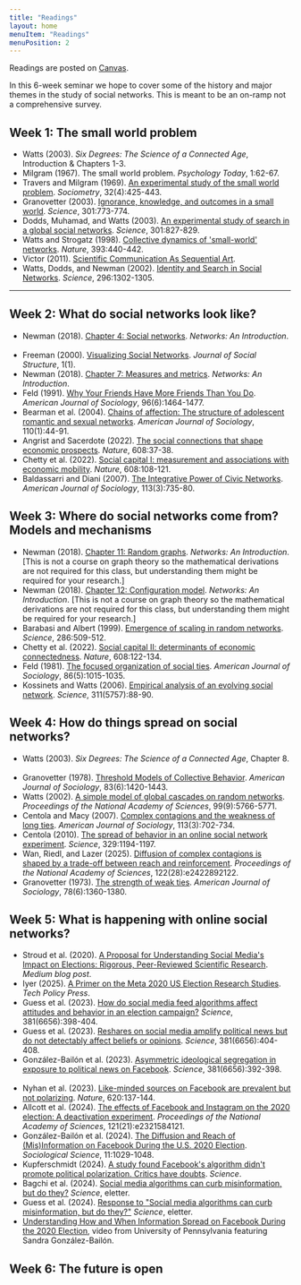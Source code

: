 ```yaml
---
title: "Readings"
layout: home
menuItem: "Readings"
menuPosition: 2
---
```


Readings are posted on <a href="https://princeton.instructure.com/courses/19966">Canvas</a>.

In this 6-week seminar we hope to cover some of the history and major themes in the study of social networks. This is meant to be an on-ramp not a comprehensive survey.

## Week 1: The small world problem

- Watts (2003). _Six Degrees: The Science of a Connected Age_, Introduction & Chapters 1-3. <img src="https://msalganik.github.io/soc548_f2025/images/closed.png" style="display: inline; height: 14px;" />
- Milgram (1967). The small world problem. _Psychology Today_, 1:62-67. <img src="https://msalganik.github.io/soc548_f2025/images/closed.png" style="display: inline; height: 14px;" />
- Travers and Milgram (1969). [An experimental study of the small world problem](http://www.jstor.org/stable/2786545). _Sociometry_, 32(4):425-443. <img src="https://msalganik.github.io/soc548_f2025/images/closed.png" style="display: inline; height: 14px;" />
- Granovetter (2003). [Ignorance, knowledge, and outcomes in a small world](https://dx.doi.org/10.1126/science.1088508). _Science_, 301:773-774. <img src="https://msalganik.github.io/soc548_f2025/images/closed.png" style="display: inline; height: 14px;" />
- Dodds, Muhamad, and Watts (2003). [An experimental study of search in a global social networks](https://dx.doi.org/10.1126/science.1081058). _Science_, 301:827-829. <img src="https://msalganik.github.io/soc548_f2025/images/closed.png" style="display: inline; height: 14px;" />
- Watts and Strogatz (1998). [Collective dynamics of 'small-world' networks](https://dx.doi.org/10.1038/30918). _Nature_, 393:440-442. <img src="https://msalganik.github.io/soc548_f2025/images/closed.png" style="display: inline; height: 14px;" />
- Victor (2011). [Scientific Communication As Sequential Art](http://worrydream.com/ScientificCommunicationAsSequentialArt/). <img src="https://msalganik.github.io/soc548_f2025/images/open.png" style="display: inline; height: 14px;" />
- Watts, Dodds, and Newman (2002). [Identity and Search in Social Networks](https://dx.doi.org/10.1126/science.1070120). _Science_, 296:1302-1305. <img src="https://msalganik.github.io/soc548_f2025/images/closed.png" style="display: inline; height: 14px;" />

<hr>

## Week 2: What do social networks look like?

- Newman (2018). [Chapter 4: Social networks](https://doi.org/10.1093/oso/9780198805090.003.0004). _Networks: An Introduction_. <img src="https://msalganik.github.io/soc548_f2025/images/closed.png" style="display: inline; height: 14px;" />
- Freeman (2000). [Visualizing Social Networks](https://www.cmu.edu/joss/content/articles/volume1/Freeman.html). _Journal of Social Structure_, 1(1). <img src="https://msalganik.github.io/soc548_f2025/images/open.png" style="display: inline; height: 14px;" />
- Newman (2018). [Chapter 7: Measures and metrics](https://doi.org/10.1093/oso/9780198805090.003.0007). _Networks: An Introduction_. <img src="https://msalganik.github.io/soc548_f2025/images/closed.png" style="display: inline; height: 14px;" />
- Feld (1991). [Why Your Friends Have More Friends Than You Do](https://doi.org/10.1086/229693). _American Journal of Sociology_, 96(6):1464-1477. <img src="https://msalganik.github.io/soc548_f2025/images/closed.png" style="display: inline; height: 14px;" />
- Bearman et al. (2004). [Chains of affection: The structure of adolescent romantic and sexual networks](https://doi.org/10.1086/386272). _American Journal of Sociology_, 110(1):44-91. <img src="https://msalganik.github.io/soc548_f2025/images/closed.png" style="display: inline; height: 14px;" />
- Angrist and Sacerdote (2022). [The social connections that shape economic prospects](https://doi.org/10.1038/d41586-022-01843-4). _Nature_, 608:37-38. <img src="https://msalganik.github.io/soc548_f2025/images/closed.png" style="display: inline; height: 14px;" />
- Chetty et al. (2022). [Social capital I: measurement and associations with economic mobility](https://doi.org/10.1038/s41586-022-04996-4). _Nature_, 608:108-121. <img src="https://msalganik.github.io/soc548_f2025/images/open.png" style="display: inline; height: 14px;" />
- Baldassarri and Diani (2007). [The Integrative Power of Civic Networks](https://doi.org/10.1086/521839). _American Journal of Sociology_, 113(3):735-80. <img src="https://msalganik.github.io/soc548_f2025/images/closed.png" style="display: inline; height: 14px;" />


## Week 3: Where do social networks come from? Models and mechanisms

- Newman (2018). [Chapter 11: Random graphs](https://doi.org/10.1093/oso/9780198805090.003.0011). _Networks: An Introduction_. [This is not a course on graph theory so the mathematical derivations are not required for this class, but understanding them might be required for your research.] <img src="https://msalganik.github.io/soc548_f2025/images/closed.png" style="display: inline; height: 14px;" />
- Newman (2018). [Chapter 12: Configuration model](https://doi.org/10.1093/oso/9780198805090.003.0012). _Networks: An Introduction_. [This is not a course on graph theory so the mathematical derivations are not required for this class, but understanding them might be required for your research.] <img src="https://msalganik.github.io/soc548_f2025/images/closed.png" style="display: inline; height: 14px;" />
- Barabasi and Albert (1999). [Emergence of scaling in random networks](https://doi.org/10.1126/science.286.5439.509). _Science_, 286:509-512. <img src="https://msalganik.github.io/soc548_f2025/images/closed.png" style="display: inline; height: 14px;" />
- Chetty et al. (2022). [Social capital II: determinants of economic connectedness](https://doi.org/10.1038/s41586-022-04997-3). _Nature_, 608:122-134. <img src="https://msalganik.github.io/soc548_f2025/images/open.png" style="display: inline; height: 14px;" />
- Feld (1981). [The focused organization of social ties](https://doi.org/10.1086/226141). _American Journal of Sociology_, 86(5):1015-1035. <img src="https://msalganik.github.io/soc548_f2025/images/closed.png" style="display: inline; height: 14px;" />
- Kossinets and Watts (2006). [Empirical analysis of an evolving social network](https://doi.org/10.1126/science.1116869). _Science_, 311(5757):88-90. <img src="https://msalganik.github.io/soc548_f2025/images/closed.png" style="display: inline; height: 14px;" />

## Week 4: How do things spread on social networks?

- Watts (2003). _Six Degrees: The Science of a Connected Age_, Chapter 8. <img src="https://msalganik.github.io/soc548_f2025/images/closed.png" style="display: inline; height: 14px;" />
- Granovetter (1978). [Threshold Models of Collective Behavior](https://doi.org/10.1086/226707). _American Journal of Sociology_, 83(6):1420-1443. <img src="https://msalganik.github.io/soc548_f2025/images/closed.png" style="display: inline; height: 14px;" />
- Watts (2002). [A simple model of global cascades on random networks](https://doi.org/10.1073/pnas.082090499). _Proceedings of the National Academy of Sciences_, 99(9):5766-5771. <img src="https://msalganik.github.io/soc548_f2025/images/closed.png" style="display: inline; height: 14px;" />
- Centola and Macy (2007). [Complex contagions and the weakness of long ties](https://doi.org/10.1086/521848). _American Journal of Sociology_, 113(3):702-734. <img src="https://msalganik.github.io/soc548_f2025/images/closed.png" style="display: inline; height: 14px;" />
- Centola (2010). [The spread of behavior in an online social network experiment](https://doi.org/10.1126/science.1185231). _Science_, 329:1194-1197. <img src="https://msalganik.github.io/soc548_f2025/images/closed.png" style="display: inline; height: 14px;" />
- Wan, Riedl, and Lazer (2025). [Diffusion of complex contagions is shaped by a trade-off between reach and reinforcement](https://doi.org/10.1073/pnas.2422892122). _Proceedings of the National Academy of Sciences_, 122(28):e2422892122. <img src="https://msalganik.github.io/soc548_f2025/images/closed.png" style="display: inline; height: 14px;" />
- Granovetter (1973). [The strength of weak ties](https://doi.org/10.1086/225469). _American Journal of Sociology_, 78(6):1360-1380. <img src="https://msalganik.github.io/soc548_f2025/images/closed.png" style="display: inline; height: 14px;" />


## Week 5: What is happening with online social networks?

- Stroud et al. (2020). [A Proposal for Understanding Social Media's Impact on Elections: Rigorous, Peer-Reviewed Scientific Research](https://medium.com/@2020_election_research_project/a-proposal-for-understanding-social-medias-impact-on-elections-4ca5b7aae10). _Medium blog post_. <img src="https://msalganik.github.io/soc548_f2025/images/open.png" style="display: inline; height: 14px;" />
- Iyer (2025). [A Primer on the Meta 2020 US Election Research Studies](https://www.techpolicy.press/a-primer-on-the-meta-2020-us-election-research-studies/). _Tech Policy Press_. <img src="https://msalganik.github.io/soc548_f2025/images/open.png" style="display: inline; height: 14px;" />
- Guess et al. (2023). [How do social media feed algorithms affect attitudes and behavior in an election campaign?](https://doi.org/10.1126/science.abp9364) _Science_, 381(6656):398-404. <img src="https://msalganik.github.io/soc548_f2025/images/closed.png" style="display: inline; height: 14px;" />
- Guess et al. (2023). [Reshares on social media amplify political news but do not detectably affect beliefs or opinions](https://doi.org/10.1126/science.add8424). _Science_, 381(6656):404-408. <img src="https://msalganik.github.io/soc548_f2025/images/closed.png" style="display: inline; height: 14px;" />
- González-Bailón et al. (2023). [Asymmetric ideological segregation in exposure to political news on Facebook](https://doi.org/10.1126/science.ade7138). _Science_, 381(6656):392-398. <img src="https://msalganik.github.io/soc548_f2025/images/closed.png" style="display: inline; height: 14px;" />
- Nyhan et al. (2023). [Like-minded sources on Facebook are prevalent but not polarizing](https://doi.org/10.1038/s41586-023-06297-w). _Nature_, 620:137-144. <img src="https://msalganik.github.io/soc548_f2025/images/closed.png" style="display: inline; height: 14px;" />
- Allcott et al. (2024). [The effects of Facebook and Instagram on the 2020 election: A deactivation experiment](https://doi.org/10.1073/pnas.2321584121). _Proceedings of the National Academy of Sciences_, 121(21):e2321584121. <img src="https://msalganik.github.io/soc548_f2025/images/closed.png" style="display: inline; height: 14px;" />
- González-Bailón et al. (2024). [The Diffusion and Reach of (Mis)Information on Facebook During the U.S. 2020 Election](https://doi.org/10.15195/v11.a41). _Sociological Science_, 11:1029-1048. <img src="https://msalganik.github.io/soc548_f2025/images/open.png" style="display: inline; height: 14px;" />
- Kupferschmidt (2024). [A study found Facebook's algorithm didn't promote political polarization. Critics have doubts](https://doi.org/10.1126/science.zu5amv2). _Science_. <img src="https://msalganik.github.io/soc548_f2025/images/open.png" style="display: inline; height: 14px;" />
- Bagchi et al. (2024). [Social media algorithms can curb misinformation, but do they?](https://doi.org/10.1126/science.abp9364) _Science_, eletter. <img src="https://msalganik.github.io/soc548_f2025/images/closed.png" style="display: inline; height: 14px;" />
- Guess et al. (2024). [Response to "Social media algorithms can curb misinformation, but do they?"](https://doi.org/10.1126/science.abp9364) _Science_, eletter. <img src="https://msalganik.github.io/soc548_f2025/images/closed.png" style="display: inline; height: 14px;" />
- [Understanding How and When Information Spread on Facebook During the 2020 Election](https://www.youtube.com/watch?v=zxleDpcNwOE), video from University of Pennsylvania featuring Sandra González-Bailón. <img src="https://msalganik.github.io/soc548_f2025/images/open.png" style="display: inline; height: 14px;" />

## Week 6: The future is open